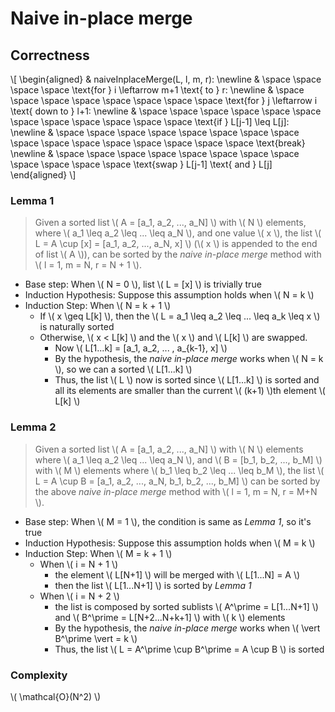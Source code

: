 # Naive in-place merge

## Correctness

\\[
\begin{aligned}
& naiveInplaceMerge(L, l, m, r): \newline
& \space \space \space \space \text{for } i \leftarrow m+1 \text{ to } r: \newline
& \space \space \space \space \space \space \space \space \text{for } j \leftarrow i \text{ down to } l+1: \newline
& \space \space \space \space \space \space \space \space \space \space \space \space \text{if } L[j-1] \leq L[j]: \newline
& \space \space \space \space \space \space \space \space \space \space \space \space \space \space \space \space \text{break} \newline
& \space \space \space \space \space \space \space \space \space \space \space \space \text{swap } L[j-1] \text{ and } L[j]
\end{aligned}
\\]

### Lemma 1

> Given a sorted list \\( A = [a_1, a_2, ..., a_N] \\) with \\( N \\) elements,
> where \\( a_1 \leq a_2 \leq ... \leq a_N \\),
> and one value \\( x \\),
> the list \\( L = A \cup [x] = [a_1, a_2, ..., a_N, x] \\)
> (\\( x \\) is appended to the end of list \\( A \\)),
> can be sorted by the _naive in-place merge_ method with \\( l = 1, m = N, r = N + 1 \\).

- Base step: When \\( N = 0 \\), list \\( L = [x] \\) is trivially true
- Induction Hypothesis: Suppose this assumption holds when \\( N = k \\)
- Induction Step: When \\( N = k + 1 \\)
  - If \\( x \geq L[k] \\), then the \\( L = a_1 \leq a_2 \leq ... \leq a_k \leq x \\) is naturally sorted
  - Otherwise, \\( x < L[k] \\) and the \\( x \\) and \\( L[k] \\) are swapped.
    - Now \\( L[1...k] = [a_1, a_2, ... , a_{k-1}, x] \\)
    - By the hypothesis, the _naive in-place merge_ works when \\( N = k \\), so we can a sorted \\( L[1...k] \\)
    - Thus, the list \\( L \\) now is sorted since \\( L[1...k] \\) is sorted
      and all its elements are smaller than the current \\( (k+1) \\)th element \\( L[k] \\)

### Lemma 2

> Given a sorted list \\( A = [a_1, a_2, ..., a_N] \\) with \\( N \\) elements
> where \\( a_1 \leq a_2 \leq ... \leq a_N \\),
> and \\( B = [b_1, b_2, ..., b_M] \\) with \\( M \\) elements
> where \\( b_1 \leq b_2 \leq ... \leq b_M \\),
> the list \\( L = A \cup B = [a_1, a_2, ..., a_N, b_1, b_2, ..., b_M] \\)
> can be sorted by the above _naive in-place merge_ method with \\( l = 1, m = N, r = M+N \\).

- Base step: When \\( M = 1 \\), the condition is same as _Lemma 1_, so it's true
- Induction Hypothesis: Suppose this assumption holds when \\( M = k \\)
- Induction Step: When \\( M = k + 1 \\)
  - When \\( i = N + 1 \\)
    - the element \\( L[N+1] \\) will be merged with \\( L[1...N] = A \\)
    - then the list \\( L[1...N+1] \\) is sorted by _Lemma 1_
  - When \\( i = N + 2 \\)
    - the list is composed by sorted sublists \\( A^\prime = L[1...N+1] \\)
      and \\( B^\prime = L[N+2...N+k+1] \\) with \\( k \\) elements
    - By the hypothesis, the _naive in-place merge_ works when \\( \vert B^\prime \vert = k \\)
    - Thus, the list \\( L = A^\prime \cup B^\prime = A \cup B \\) is sorted

### Complexity

\\( \mathcal{O}(N^2) \\)
